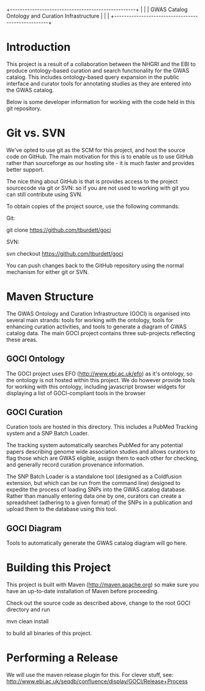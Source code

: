 
  +---------------------------------------------------+
  |                                                   |
  | GWAS Catalog Ontology and Curation Infrastructure |
  |                                                   |
  +---------------------------------------------------+


  Introduction
  ============

This project is a result of a collaboration between the NHGRI and the EBI to produce ontology-based curation and search
functionality for the GWAS catalog.  This includes ontology-based query expansion in the public interface and curator
tools for annotating studies as they are entered into the GWAS catalog.

Below is some developer information for working with the code held in this git repository.

  Git vs. SVN
  ===========

We've opted to use git as the SCM for this project, and host the source code on GitHub.  The main motivation for this
is to enable us to use GitHub rather than sourceforge as our hosting site - it is much faster and provides better
support.

The nice thing about GitHub is that is provides access to the project sourcecode via git or SVN: so if you are not used
to working with git you can still contribute using SVN.

To obtain copies of the project source, use the following commands:

Git:

 git clone https://github.com/tburdett/goci

SVN:

 svn checkout https://github.com/tburdett/goci

You can push changes back to the GitHub repository using the normal mechanism for either git or SVN.

  Maven Structure
  ===============

The GWAS Ontology and Curation Infrastructure (GOCI) is organised into several main strands: tools for working with the
ontology, tools for enhancing curation activities, and tools to generate a diagram of GWAS catalog data.  The main GOCI
project contains three sub-projects reflecting these areas.

  GOCI Ontology
  -------------

The GOCI project uses EFO (http://www.ebi.ac.uk/efo) as it's ontology, so the ontology is not hosted within this
project.  We do however provide tools for working with this ontology, including javascript browser widgets for
displaying a list of GOCI-compliant tools in the browser

  GOCI Curation
  -------------

Curation tools are hosted in this directory.  This includes a PubMed Tracking system and a SNP Batch Loader.

The tracking system automatically searches PubMed for any potential papers describing genome wide association studies
and allows curators to flag those which are GWAS eligible, assign them to each other for checking, and generally record
curation provenance information.

The SNP Batch Loader is a standalone tool (designed as a Coldfusion extension, but which can be run from the command
line) designed to expedite the process of loading SNPs into the GWAS catalog database.  Rather than manually entering
data one by one, curators can create a spreadsheet (adhering to a given format) of the SNPs in a publication and upload
them to the database using this tool.

  GOCI Diagram
  ------------

Tools to automatically generate the GWAS catalog diagram will go here.

  Building this Project
  =====================

This project is built with Maven (http://maven.apache.org) so make sure you have an up-to-date installation of Maven
before proceeding.

Check out the source code as described above, change to the root GOCI directory and run

 mvn clean install

to build all binaries of this project.

  Performing a Release
  ====================

We will use the maven release plugin for this.  For clever stuff, see: http://www.ebi.ac.uk/seqdb/confluence/display/GOCI/Release+Process

